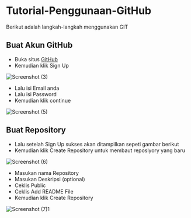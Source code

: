 # Tutorial-Penggunaan-GitHub
Berikut adalah langkah-langkah menggunakan GIT
## Buat Akun GitHub
- Buka situs [GitHub](https://github.com/)
- Kemudian klik Sign Up

![Screenshot (3)](https://user-images.githubusercontent.com/92939686/138467084-ddf045b9-d702-4428-b7fe-715293782add.png)

- Lalu isi Email anda
- Lalu isi Password
- Kemudian klik continue

![Screenshot (5)](https://user-images.githubusercontent.com/92939686/138469975-00d9b107-4b00-4309-9ab2-b81caae495b3.png)

## Buat Repository
- Lalu setelah Sign Up sukses akan ditampilkan sepeti gambar berikut
- Kemudian klik Create Repository untuk membaut reposiyory yang baru

![Screenshot (6)](https://user-images.githubusercontent.com/92939686/138469924-6ec2cc2a-23f3-493a-a698-a1b8d371508d.png)

- Masukan nama Repository
- Masukan Deskripsi (optional)
- Ceklis Public 
- Ceklis Add README File
- Kemudian klik Create Repository

![Screenshot (7)1](https://user-images.githubusercontent.com/92939686/138472028-23520921-818e-4f19-af39-236beec3d670.png)


